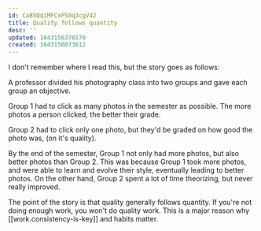 ```yaml
---
id: CaBSQqiMFCxPS0q3cgV42
title: Quality follows quantity
desc: ''
updated: 1643156376570
created: 1643156073612
---
```


I don't remember where I read this, but the story goes as follows:

A professor divided his photography class into two groups and gave each group an objective.

Group 1 had to click as many photos in the semester as possible. The more photos a person clicked, the better their grade.

Group 2 had to click only one photo, but they'd be graded on how good the photo was, (on it's quality).

By the end of the semester, Group 1 not only had more photos, but also better photos than Group 2.
This was because Group 1 took more photos, and were able to learn and evolve their style, eventually leading to better photos.
On the other hand, Group 2 spent a lot of time theorizing, but never really improved.

The point of the story is that quality generally follows quantity. If you're not doing enough work, you won't do quality work.
This is a major reason why [[work.consistency-is-key]] and habits matter.
